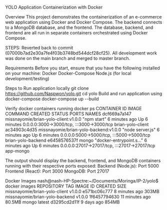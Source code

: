 YOLO Application Containerization with Docker

Overview 
This project demonstrates the containerization of an e-commerce web application using Docker and Docker Compose. The backend connects to a MongoDB database, and the frontend. The database, backend, and frontend are all run in separate containers orchestrated using Docker Compose.

STEPS:
Reverted back to commit (07000b7ad2e30a7fe4f03b3748bd544dcf28cf25). All development work was done on the main branch and merged to master branch.

Requirements 
Before you start, ensure that you have the following installed on your machine: 
Docker 
Docker-Compose 
Node.js (for local development/testing)

Steps to Run application locally
git clone https://github.com/Naspwon/yolo.git 
cd yolo
Build and run application using docker-compose
docker-compose up --build

Verify docker containers running
docker ps
CONTAINER ID   IMAGE                                   COMMAND                  CREATED         STATUS         PORTS                                                                                      NAMES
dcf669a7a147   missnayomie/brian-yolo-client:v1.0.0    "npm start"              6 minutes ago   Up 6 minutes   0.0.0.0:3000->3000/tcp, :::3000->3000/tcp                                                  brian-yolo-client
ac34903c4d35   missnayomie/brian-yolo-backend:v1.0.0   "node server.js"         6 minutes ago   Up 6 minutes   0.0.0.0:5000->5000/tcp, :::5000->5000/tcp                                                  brian-yolo-backend
e6458576537f   mongo                                   "docker-entrypoint.s…"   6 minutes ago   Up 6 minutes   0.0.0.0:27017->27017/tcp, :::27017->27017/tcp                                              app-mongo

The output should display the backend, frontend, and MongoDB containers running with their respective ports exposed: Backend (Node.js): Port 5000 Frontend (React): Port 3000 MongoDB: Port 27017

Docker Images
nash@nash-HP-Spectre:~/Documents/Moringa/IP-2/yolo$ docker images
REPOSITORY                       TAG       IMAGE ID       CREATED          SIZE
missnayomie/brian-yolo-client    v1.0.0    e571bc06c777   8 minutes ago    303MB
missnayomie/brian-yolo-backend   v1.0.0    1f6457794630   11 minutes ago   80.5MB
mongo                            latest    d3295cd2d11f   9 days ago       854MB
